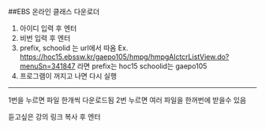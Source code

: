 ##EBS 온라인 클래스 다운로더


1. 아이디 입력 후 엔터
2. 비번 입력 후 엔터
3. prefix, schoolid 는 url에서 따옴
Ex. 
https://hoc15.ebssw.kr/gaepo105/hmpg/hmpgAlctcrListView.do?menuSn=341847
라면 prefix는 hoc15 schoolid는 gaepo105
4. 프로그램이 꺼지고 나면 다시 실행

------
1번을 누르면 파일 한개씩 다운로드됨
2번 누르면 여러 파일을 한꺼번에 받을수 있음

듣고싶은 강의 링크 복사 후 엔터
